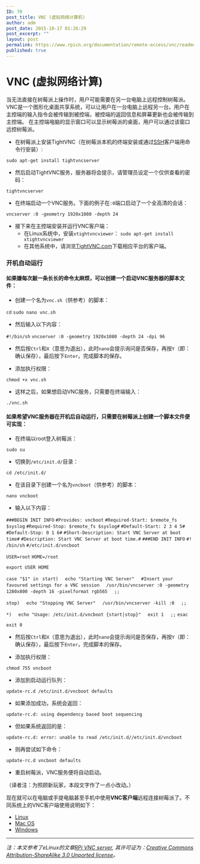 ```yaml
---
ID: 70
post_title: VNC (虚拟网络计算机)
author: adm
post_date: 2015-10-17 01:26:29
post_excerpt: ""
layout: post
permalink: https://www.rpicn.org/documentation/remote-access/vnc/readme-md-3/
published: true
---
```

# VNC (虚拟网络计算) 

当无法直接在树莓派上操作时，用户可能需要在另一台电脑上远程控制树莓派。 VNC是一个图形化桌面共享系统，可以让用户在一台电脑上远程另一台。用户在主控端的输入指令会被传输到被控端，被控端的返回信息和屏幕更新也会被传输到主控端。 在主控端电脑的显示窗口可以显示树莓派的桌面，用户可以通过该窗口远控树莓派。 

- 在树莓派上安装TightVNC（在树莓派本机的终端安装或通过[SSH][1]客户端用命令行安装）:

```
sudo apt-get install tightvncserver 
```

- 然后启动TightVNC服务，服务器将会提示，请管理员设定一个仅供查看的密码：

```
tightvncserver
```

- 在终端启动一个VNC服务。下面的例子在`:0`端口启动了一个全高清的会话：

```
vncserver :0 -geometry 1920x1080 -depth 24
```

- 接下来在主控端安装并运行VNC客户端： 
    - 在Linux系统中，安装`xtightvncviewer`：
    `sudo apt-get install xtightvncviewer` 
    - 在其他系统中，请浏览[TightVNC.com][2]下载相应平台的客户端。

### 开机自动运行

#### 如果嫌每次敲一条长长的命令太麻烦，可以创建一个启动VNC服务器的脚本文件：

- 创建一个名为`vnc.sh`（供参考）的脚本：

`cd`
`sudo nano vnc.sh` 

- 然后输入以下内容：

`#!/bin/sh`
`vncserver :0 -geometry 1920x1080 -depth 24 -dpi 96`

- 然后按`Ctrl`和`X`（意思为退出），此时`nano`会提示询问是否保存，再按`Y`（即：确认保存），最后按下`Enter`，完成脚本的保存。

- 添加执行权限：

```
chmod +x vnc.sh
```

- 这样之后，如果想启动VNC服务，只需要在终端输入：

```
./vnc.sh
```

#### 如果希望VNC服务器在开机后自动运行，只需要在树莓派上创建一个脚本文件便可实现：

- 在终端以root登入树莓派：

```
sudo su
```

- 切换到`/etc/init.d/`目录：

```
cd /etc/init.d/
```

- 在该目录下创建一个名为`vncboot`（供参考）的脚本：
```
nano vncboot
```

- 输入以下内容：

`###BEGIN INIT INFO`
`#Provides: vncboot`
`#Required-Start: $remote_fs $syslog`
`#Required-Stop: $remote_fs $syslog#`
`#Default-Start: 2 3 4 5#`
`#Default-Stop: 0 1 6#`
`#Short-Description: Start VNC Server at boot time#`
`#Description: Start VNC Server at boot time.#`
`###END INIT INFO`
`#! /bin/sh`
`#/etc/init.d/vncboot`

`USER=root`
`HOME=/root` 

`export USER HOME`

`case "$1" in`
` start)`
`  echo "Starting VNC Server"`
`  #Insert your favoured settings for a VNC session`
`  /usr/bin/vncserver :0 -geometry 1280x800 -depth 16 -pixelformat rgb565`
`  ;;`

`stop)`
`  echo "Stopping VNC Server"`
`  /usr/bin/vncserver -kill :0`
`  ;;`

`*)`
`  echo "Usage: /etc/init.d/vncboot {start|stop}"`
`  exit 1`
`  ;;`
`esac`

`exit 0`

- 然后按`Ctrl`和`X`（意思为退出），此时`nano`会提示询问是否保存，再按`Y`（即：确认保存），最后按下`Enter`，完成脚本的保存。

- 添加执行权限：

```
chmod 755 vncboot
```

- 添加到启动运行队列：
```
update-rc.d /etc/init.d/vncboot defaults
```

- 如果添加成功，系统会返回：
```
update-rc.d: using dependency based boot sequencing
```

- 但如果系统返回的是：
```
update-rc.d: error: unable to read /etc/init.d//etc/init.d/vncboot
```

- 则再尝试如下命令：
```
update-rc.d vncboot defaults
```

- 重启树莓派，VNC服务便将自动启动。

（译者注：为照顾新玩家，本段文字作了一点小改动。）

现在就可以在电脑或手提电脑甚至手机中使用**VNC客户端**远程连接树莓派了。不同系统上的VNC客户端使用说明如下： 
- [Linux][3]
- [Mac OS][4]
- [Windows][5]

---
*注：本文参考了eLinux的文章[RPi VNC server][6], 其许可证为：[Creative Commons Attribution-ShareAlike 3.0 Unported license][7]。*

 [1]: ../ssh/README.md
 [2]: http://www.tightvnc.com/download.php
 [3]: linux.md
 [4]: mac.md
 [5]: windows.md
 [6]: http://elinux.org/RPi_VNC_Server
 [7]: http://creativecommons.org/licenses/by-sa/3.0/
